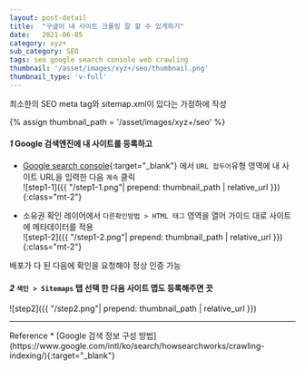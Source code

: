 ```yaml
---
layout: post-detail
title:  "구글이 내 사이트 크롤링 잘 할 수 있게하기"
date:   2021-06-05
category: xyz+
sub_category: SEO
tags: seo google search console web crawling
thumbnail: '/asset/images/xyz+/seo/thumbnail.png'
thumbnail_type: 'v-full'
---
```


<div class="info-wrapper mb-8">
<i class="fas fa-info-circle mr-1"></i> 최소한의 SEO meta tag와 sitemap.xml이 있다는 가정하에 작성
</div>

{% assign thumbnail_path = '/asset/images/xyz+/seo' %}

#### <em class="step-badge mr-1">1</em> Google 검색엔진에 내 사이트를 등록하고
* [Google search console](https://search.google.com/search-console/welcome?utm_source=about-page){:target="_blank"} 에서 `URL 접두어`유형 영역에 내 사이트 URL을 입력한 다음 `계속` 클릭   
![step1-1]({{ "/step1-1.png"| prepend: thumbnail_path | relative_url }}){:class="mt-2"}

* 소유권 확인 레이어에서 `다른확인방법 > HTML 태그` 영역을 열어 가이드 대로 사이트에 메타데이터를 적용   
![step1-2]({{ "/step1-2.png"| prepend: thumbnail_path | relative_url }}){:class="mt-2"}
<p class="info-message ml-3 mb-8">배포가 다 된 다음에 확인을 요청해야 정상 인증 가능</p>


#### <em class="step-badge mr-1">2</em> `색인 > Sitemaps` 탭 선택 한 다음 사이트 맵도 등록해주면 끗
![step2]({{ "/step2.png"| prepend: thumbnail_path | relative_url }})


<hr class="mb-5 mt-8"/>
<i class="fas fa-link mr-1"></i> Reference 
* [Google 검색 정보 구성 방법](https://www.google.com/intl/ko/search/howsearchworks/crawling-indexing/){:target="_blank"}

